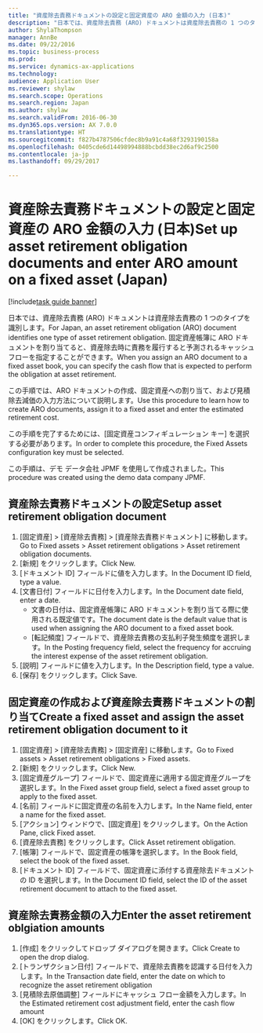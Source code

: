 ```yaml
--- 
title: "資産除去責務ドキュメントの設定と固定資産の ARO 金額の入力 (日本)"
description: "日本では、資産除去責務 (ARO) ドキュメントは資産除去責務の 1 つのタイプを識別します。"
author: ShylaThompson
manager: AnnBe
ms.date: 09/22/2016
ms.topic: business-process
ms.prod: 
ms.service: dynamics-ax-applications
ms.technology: 
audience: Application User
ms.reviewer: shylaw
ms.search.scope: Operations
ms.search.region: Japan
ms.author: shylaw
ms.search.validFrom: 2016-06-30
ms.dyn365.ops.version: AX 7.0.0
ms.translationtype: HT
ms.sourcegitcommit: f827b4787506cfdec8b9a91c4a68f3293190158a
ms.openlocfilehash: 0405cde6d14498994888bcbdd38ec2d6af9c2500
ms.contentlocale: ja-jp
ms.lasthandoff: 09/29/2017

---
```

# <a name="set-up-asset-retirement-obligation-documents-and-enter-aro-amount-on-a-fixed-asset-japan"></a><span data-ttu-id="572a9-103">資産除去責務ドキュメントの設定と固定資産の ARO 金額の入力 (日本)</span><span class="sxs-lookup"><span data-stu-id="572a9-103">Set up asset retirement obligation documents and enter ARO amount on a fixed asset (Japan)</span></span>

[!include[task guide banner](../../includes/task-guide-banner.md)]

<span data-ttu-id="572a9-104">日本では、資産除去責務 (ARO) ドキュメントは資産除去責務の 1 つのタイプを識別します。</span><span class="sxs-lookup"><span data-stu-id="572a9-104">For Japan, an asset retirement obligation (ARO) document identifies one type of asset retirement obligation.</span></span> <span data-ttu-id="572a9-105">固定資産帳簿に ARO ドキュメントを割り当てると、資産除去時に責務を履行すると予測されるキャッシュ フローを指定することができます。</span><span class="sxs-lookup"><span data-stu-id="572a9-105">When you assign an ARO document to a fixed asset book, you can specify the cash flow that is expected to perform the obligation at asset retirement.</span></span> 



<span data-ttu-id="572a9-106">この手順では、ARO ドキュメントの作成、固定資産への割り当て、および見積除去減価の入力方法について説明します。</span><span class="sxs-lookup"><span data-stu-id="572a9-106">Use this procedure to learn how to create ARO documents, assign it to a fixed asset and enter the estimated retirement cost.</span></span>



<span data-ttu-id="572a9-107">この手順を完了するためには、[固定資産コンフィギュレーション キー] を選択する必要があります。</span><span class="sxs-lookup"><span data-stu-id="572a9-107">In order to complete this procedure, the Fixed Assets configuration key must be selected.</span></span>



<span data-ttu-id="572a9-108">この手順は、デモ データ会社 JPMF を使用して作成されました。</span><span class="sxs-lookup"><span data-stu-id="572a9-108">This procedure was created using the demo data company JPMF.</span></span>


## <a name="setup-asset-retirement-obligation-document"></a><span data-ttu-id="572a9-109">資産除去責務ドキュメントの設定</span><span class="sxs-lookup"><span data-stu-id="572a9-109">Setup asset retirement obligation document</span></span>
1. <span data-ttu-id="572a9-110">[固定資産] > [資産除去責務] > [資産除去責務ドキュメント] に移動します。</span><span class="sxs-lookup"><span data-stu-id="572a9-110">Go to Fixed assets > Asset retirement obligations > Asset retirement obligation documents.</span></span>
2. <span data-ttu-id="572a9-111">[新規] をクリックします。</span><span class="sxs-lookup"><span data-stu-id="572a9-111">Click New.</span></span>
3. <span data-ttu-id="572a9-112">[ドキュメント ID] フィールドに値を入力します。</span><span class="sxs-lookup"><span data-stu-id="572a9-112">In the Document ID field, type a value.</span></span>
4. <span data-ttu-id="572a9-113">[文書日付] フィールドに日付を入力します。</span><span class="sxs-lookup"><span data-stu-id="572a9-113">In the Document date field, enter a date.</span></span>
    * <span data-ttu-id="572a9-114">文書の日付は、固定資産帳簿に ARO ドキュメントを割り当てる際に使用される既定値です。</span><span class="sxs-lookup"><span data-stu-id="572a9-114">The document date is the default value that is used when assigning the ARO document to a fixed asset book.</span></span>  
    * <span data-ttu-id="572a9-115">[転記頻度] フィールドで、資産除去責務の支払利子発生頻度を選択します。</span><span class="sxs-lookup"><span data-stu-id="572a9-115">In the Posting frequency field, select the frequency for accruing the interest expense of the asset retirement obligation.</span></span>  
5. <span data-ttu-id="572a9-116">[説明] フィールドに値を入力します。</span><span class="sxs-lookup"><span data-stu-id="572a9-116">In the Description field, type a value.</span></span>
6. <span data-ttu-id="572a9-117">[保存] をクリックします。</span><span class="sxs-lookup"><span data-stu-id="572a9-117">Click Save.</span></span>

## <a name="create-a-fixed-asset-and-assign-the-asset-retirement-obligation-document-to-it"></a><span data-ttu-id="572a9-118">固定資産の作成および資産除去責務ドキュメントの割り当て</span><span class="sxs-lookup"><span data-stu-id="572a9-118">Create a fixed asset and assign the asset retirement obligation document to it</span></span>
1. <span data-ttu-id="572a9-119">[固定資産] > [資産除去責務] > [固定資産] に移動します。</span><span class="sxs-lookup"><span data-stu-id="572a9-119">Go to Fixed assets > Asset retirement obligations > Fixed assets.</span></span>
2. <span data-ttu-id="572a9-120">[新規] をクリックします。</span><span class="sxs-lookup"><span data-stu-id="572a9-120">Click New.</span></span>
3. <span data-ttu-id="572a9-121">[固定資産グループ] フィールドで、固定資産に適用する固定資産グループを選択します。</span><span class="sxs-lookup"><span data-stu-id="572a9-121">In the Fixed asset group field, select a fixed asset group to apply to the fixed asset.</span></span>
4. <span data-ttu-id="572a9-122">[名前] フィールドに固定資産の名前を入力します。</span><span class="sxs-lookup"><span data-stu-id="572a9-122">In the Name field, enter a name for the fixed asset.</span></span>
5. <span data-ttu-id="572a9-123">[アクション] ウィンドウで、[固定資産] をクリックします。</span><span class="sxs-lookup"><span data-stu-id="572a9-123">On the Action Pane, click Fixed asset.</span></span>
6. <span data-ttu-id="572a9-124">[資産除去責務] をクリックします。</span><span class="sxs-lookup"><span data-stu-id="572a9-124">Click Asset retirement obligation.</span></span>
7. <span data-ttu-id="572a9-125">[帳簿] フィールドで、固定資産の帳簿を選択します。</span><span class="sxs-lookup"><span data-stu-id="572a9-125">In the Book field, select the book of the fixed asset.</span></span>
8. <span data-ttu-id="572a9-126">[ドキュメント ID] フィールドで、固定資産に添付する資産除去ドキュメントの ID を選択します。</span><span class="sxs-lookup"><span data-stu-id="572a9-126">In the Document ID field, select the ID of the asset retirement document to attach to the fixed asset.</span></span>

## <a name="enter-the-asset-retirement-oblgiation-amounts"></a><span data-ttu-id="572a9-127">資産除去責務金額の入力</span><span class="sxs-lookup"><span data-stu-id="572a9-127">Enter the asset retirement oblgiation amounts</span></span>
1. <span data-ttu-id="572a9-128">[作成] をクリックしてドロップ ダイアログを開きます。</span><span class="sxs-lookup"><span data-stu-id="572a9-128">Click Create to open the drop dialog.</span></span>
2. <span data-ttu-id="572a9-129">[トランザクション日付] フィールドで、資産除去責務を認識する日付を入力します。</span><span class="sxs-lookup"><span data-stu-id="572a9-129">In the Transaction date field, enter the date on which to recognize the asset retirement obligation</span></span>
3. <span data-ttu-id="572a9-130">[見積除去原価調整] フィールドにキャッシュ フロー金額を入力します。</span><span class="sxs-lookup"><span data-stu-id="572a9-130">In the Estimated retirement cost adjustment field, enter the cash flow amount</span></span>
4. <span data-ttu-id="572a9-131">[OK] をクリックします。</span><span class="sxs-lookup"><span data-stu-id="572a9-131">Click OK.</span></span>


